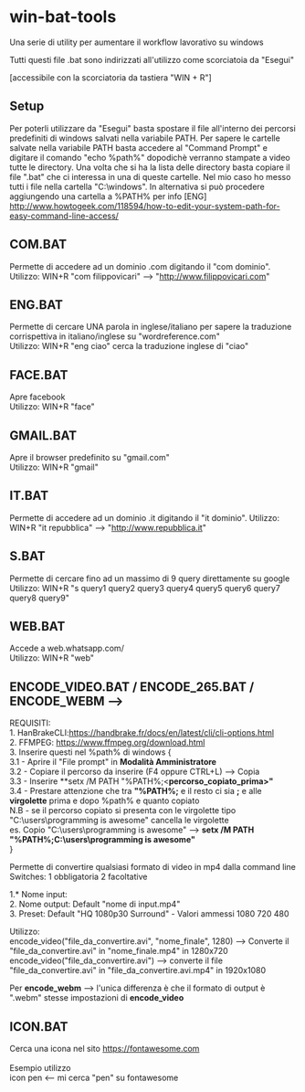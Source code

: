 # win-bat-tools
Una serie di utility per aumentare il workflow lavorativo su windows

Tutti questi file .bat sono indirizzati all'utilizzo come scorciatoia da "Esegui" 

[accessibile con la scorciatoria da tastiera "WIN + R"]

## Setup

Per poterli utilizzare da "Esegui" basta spostare il file all'interno dei percorsi predefiniti di windows salvati nella variabile PATH. Per sapere le cartelle salvate nella variabile PATH basta accedere al "Command Prompt" e digitare il comando "echo %path%" dopodichè verranno stampate a video tutte le directory.
Una volta che si ha la lista delle directory basta copiare il file ".bat" che ci interessa in una di queste cartelle. Nel mio caso ho messo tutti i file nella cartella "C:\windows". In alternativa si può procedere aggiungendo una cartella a %PATH% per info [ENG] http://www.howtogeek.com/118594/how-to-edit-your-system-path-for-easy-command-line-access/


## COM.BAT

Permette di accedere ad un dominio .com digitando il "com dominio".<br>
Utilizzo: WIN+R "com filippovicari" --> "http://www.filippovicari.com"
    
## ENG.BAT

Permette di cercare UNA parola in inglese/italiano per sapere la traduzione corrispettiva in italiano/inglese su "wordreference.com"
<br>Utilizzo: WIN+R "eng ciao" cerca la traduzione inglese di "ciao"

## FACE.BAT
   
Apre facebook<br>
    Utilizzo: WIN+R "face"

## GMAIL.BAT

Apre il browser predefinito su "gmail.com"<br>
    Utilizzo: WIN+R "gmail"

## IT.BAT

Permette di accedere ad un dominio .it digitando il "it dominio". 
    Utilizzo: WIN+R "it repubblica" --> "http://www.repubblica.it"

## S.BAT

Permette di cercare fino ad un massimo di 9 query direttamente su google<br>
    Utilizzo: WIN+R "s query1 query2 query3 query4 query5 query6 query7 query8 query9" 

## WEB.BAT

Accede a web.whatsapp.com/<br>
     Utilizzo: WIN+R "web"
     
 ## ENCODE_VIDEO.BAT / ENCODE_265.BAT / ENCODE_WEBM  --> 
 REQUISITI:<br>
     1.  HanBrakeCLI:https://handbrake.fr/docs/en/latest/cli/cli-options.html <br>
     2.  FFMPEG: https://www.ffmpeg.org/download.html<br>
     3.  Inserire questi nel %path% di windows {<br>
      3.1 - Aprire il "File prompt" in **Modalità Amministratore**<br>
      3.2 - Copiare il percorso da inserire (F4 oppure CTRL+L) --> Copia<br>
      3.3 - Inserire **setx /M PATH "%PATH%;<**percorso_copiato_prima>"**<br>
      3.4 - Prestare attenzione che tra **"%PATH%;** e il resto ci sia **;** e alle **virgolette** prima e dopo %path% e quanto copiato<br>
          N.B - se il percorso copiato si presenta con le virgolette tipo "C:\users\programming is awesome" cancella le virgolette<br>
                es. Copio "C:\users\programming is awesome" --> **setx /M PATH "%PATH%;C:\users\programming is awesome"**<br>
     }<br>

 
 Permette di convertire qualsiasi formato di video in mp4 dalla command line <br>
 Switches: 1 obbligatoria 2 facoltative
 
 1.* Nome input:<br>
 2.  Nome output: Default "nome di input.mp4"<br>
 3.  Preset: Default "HQ 1080p30 Surround"  -  Valori ammessi 1080 720 480
 
 Utilizzo:<br>
 encode_video("file_da_convertire.avi", "nome_finale", 1280) --> Converte il "file_da_convertire.avi" in "nome_finale.mp4" in 1280x720<br>
 encode_video("file_da_convertire.avi") -->  converte il file "file_da_convertire.avi" in "file_da_convertire.avi.mp4" in 1920x1080<br>
 
 Per **encode_webm** --> l'unica differenza è che il formato di output è ".webm" stesse impostazioni di **encode_video**



## ICON.BAT
Cerca una icona nel sito https://fontawesome.com
<br><br>Esempio utilizzo<br>
icon pen <-- mi cerca "pen" su fontawesome
